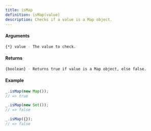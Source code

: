 ```yaml
---
title: isMap
definition: isMap(value)
description: Checks if a value is a Map object.
---
```



#### Arguments


```bash
{*} value - The value to check.
```


#### Returns


```bash
{boolean} - Returns true if value is a Map object, else false.
```


#### Example


```ts
_.isMap(new Map());
// => true

_.isMap(new Set());
// => false

_.isMap({});
// => false
```